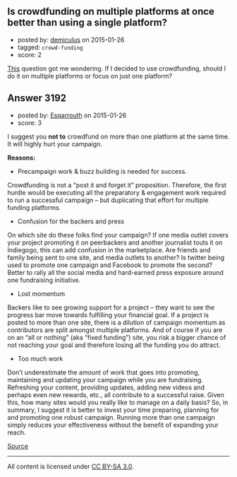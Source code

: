 ## Is crowdfunding on multiple platforms at once better than using a single platform?

- posted by: [demiculus](https://stackexchange.com/users/5264485/demiculus) on 2015-01-26
- tagged: `crowd-funding`
- score: 2

[This][1] question got me wondering. If I decided to use crowdfunding, should I do it on multiple platforms or focus on just one platform?


  [1]: https://startups.stackexchange.com/questions/3188/crowdfunding-our-tech-invention


## Answer 3192

- posted by: [Esqarrouth](https://stackexchange.com/users/3055586/esqarrouth) on 2015-01-26
- score: 3

<p>I suggest you <strong>not to</strong> crowdfund on more than one platform at the same time. It will highly hurt your campaign. </p>

<p><strong>Reasons:</strong></p>

<ul>
<li>Precampaign work &amp; buzz building is needed for success.</li>
</ul>

<p>Crowdfunding is not a “post it and forget it” proposition. Therefore, the first hurdle would be executing all the preparatory &amp; engagement work required to run a successful campaign – but duplicating that effort for multiple funding platforms.</p>

<ul>
<li>Confusion for the backers and press</li>
</ul>

<p>On which site do these folks find your campaign? If one media outlet covers your project promoting it on peerbackers and another journalist touts it on Indiegogo, this can add confusion in the marketplace. Are friends and family being sent to one site, and media outlets to another? Is twitter being used to promote one campaign and Facebook to promote the second? Better to rally all the social media and hard-earned press exposure around one fundraising initiative.</p>

<ul>
<li>Lost momentum</li>
</ul>

<p>Backers like to see growing support for a project – they want to see the progress bar move towards fulfilling your financial goal. If a project is posted to more than one site, there is a dilution of campaign momentum as contributors are split amongst multiple platforms. And of course if you are on an “all or nothing” (aka “fixed funding”) site, you risk a bigger chance of not reaching your goal and therefore losing all the funding you do attract.</p>

<ul>
<li>Too much work</li>
</ul>

<p>Don’t underestimate the amount of work that goes into promoting, maintaining and updating your campaign while you are fundraising. Refreshing your content, providing updates, adding new videos and perhaps even new rewards, etc., all contribute to a successful raise. Given this, how many sites would you really like to manage on a daily basis?
So, in summary, I suggest it is better to invest your time preparing, planning for and promoting one robust campaign. Running more than one campaign simply reduces your effectiveness without the benefit of expanding your reach.</p>

<p><a href="http://crowdfundingacademy.com/crowdfunding-on-multiple-sites-can-hurt-your-campaign/" rel="nofollow">Source</a></p>




---

All content is licensed under [CC BY-SA 3.0](https://creativecommons.org/licenses/by-sa/3.0/).
